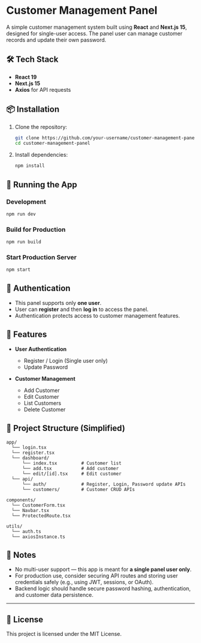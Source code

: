 # Customer Management Panel

A simple customer management system built using **React** and **Next.js 15**, designed for single-user access. The panel user can manage customer records and update their own password.

## 🛠️ Tech Stack

- **React 19**
- **Next.js 15**
- **Axios** for API requests

## 📦 Installation

1. Clone the repository:

   ```bash
   git clone https://github.com/your-username/customer-management-panel.git
   cd customer-management-panel
   ```

2. Install dependencies:

   ```bash
   npm install
   ```

## 🚀 Running the App

### Development

```bash
npm run dev
```

### Build for Production

```bash
npm run build
```

### Start Production Server

```bash
npm start
```

## 🔐 Authentication

- This panel supports only **one user**.
- User can **register** and then **log in** to access the panel.
- Authentication protects access to customer management features.

## 👥 Features

- **User Authentication**
  - Register / Login (Single user only)
  - Update Password

- **Customer Management**
  - Add Customer
  - Edit Customer
  - List Customers
  - Delete Customer

## 📁 Project Structure (Simplified)

```
app/
  └── login.tsx
  └── register.tsx
  └── dashboard/
      └── index.tsx         # Customer list
      └── add.tsx           # Add customer
      └── edit/[id].tsx     # Edit customer
  └── api/
      └── auth/             # Register, Login, Password update APIs
      └── customers/        # Customer CRUD APIs

components/
  └── CustomerForm.tsx
  └── Navbar.tsx
  └── ProtectedRoute.tsx

utils/
  └── auth.ts
  └── axiosInstance.ts
```

## 📌 Notes

- No multi-user support — this app is meant for **a single panel user only**.
- For production use, consider securing API routes and storing user credentials safely (e.g., using JWT, sessions, or OAuth).
- Backend logic should handle secure password hashing, authentication, and customer data persistence.

---

## 📄 License

This project is licensed under the MIT License.
